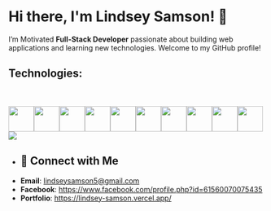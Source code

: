 # Hi there, I'm Lindsey Samson! 👋
I’m Motivated **Full-Stack Developer** passionate about building web applications and learning new technologies. Welcome to my GitHub profile!

## Technologies:
<br />
<br />
<div style="display: flex; flex-wrap: wrap;">
  <img  src="https://clipground.com/images/html5-logo-2.png" style="width: 50px;">
  <img  src="https://logospng.org/download/css-3/logo-css-3-2048.png" style="width: 50px;">
  <img  src="https://cdn.freebiesupply.com/logos/large/2x/logo-javascript-logo-png-transparent.png" style="width: 50px;">
  <img  src="https://logospng.org/download/typescript/typescript-4096.png" style="width: 50px;">
  <img  src="https://www.loopple.com/img/tailwind-logo-blue.png" style="width: 50px;">
  <img  src="https://nextsoftware.io/files/images/logos/main/reactjs-logo.png" style="width: 50px;">
  <img  src="https://cdn.freebiesupply.com/logos/large/2x/nodejs-icon-logo-png-transparent.png" style="width: 50px;">
  <img  src="https://nextsoftware.io/files/images/logos/main/reactjs-logo.png" style="width: 50px;">
  <img  src="https://tse4.mm.bing.net/th?id=OIP.0UsojviMWbEFZIyJOG_bLAHaHa&pid=Api&P=0&h=220" style="width: 50px;">
  <img  src="https://logodix.com/logo/283001.png" style="width: 50px;">
  <img  src="https://cdn.freebiesupply.com/logos/large/2x/php-1-logo-png-transparent.png style="width: 50px;">
</div>

- ## 🤝 Connect with Me
- **Email**: lindseysamson5@gmail.com
- **Facebook**: https://www.facebook.com/profile.php?id=61560070075435
- **Portfolio**: https://lindsey-samson.vercel.app/
